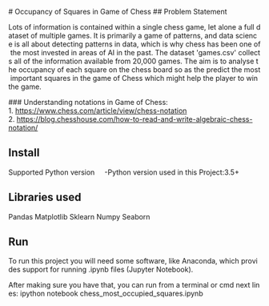 # Occupancy of Squares in Game of Chess
## Problem Statement

Lots of information is contained within a single chess game, let alone a full dataset of multiple games. It is primarily a game of patterns, and data science is all about detecting patterns in data, which is why chess has been one of the most invested in areas of AI in the past. The dataset 'games.csv' collects all of the information available from 20,000 games. The aim is to analyse the occupancy of each square on the chess board so as the predict the most important squares in the game of Chess which might help the player to win the game.

### Understanding notations in Game of Chess:
1. https://www.chess.com/article/view/chess-notation
2. https://blog.chesshouse.com/how-to-read-and-write-algebraic-chess-notation/

Install
-------------------------------
Supported Python version
    -Python version used in this Project:3.5+

Libraries used
-----------------------------
Pandas
Matplotlib
Sklearn
Numpy
Seaborn

Run
------------------------------
To run this project you will need some software, like Anaconda, which provides
support for running .ipynb files (Jupyter Notebook).

After making sure you have that, you can run from a terminal or cmd next lines:
ipython notebook chess_most_occupied_squares.ipynb
